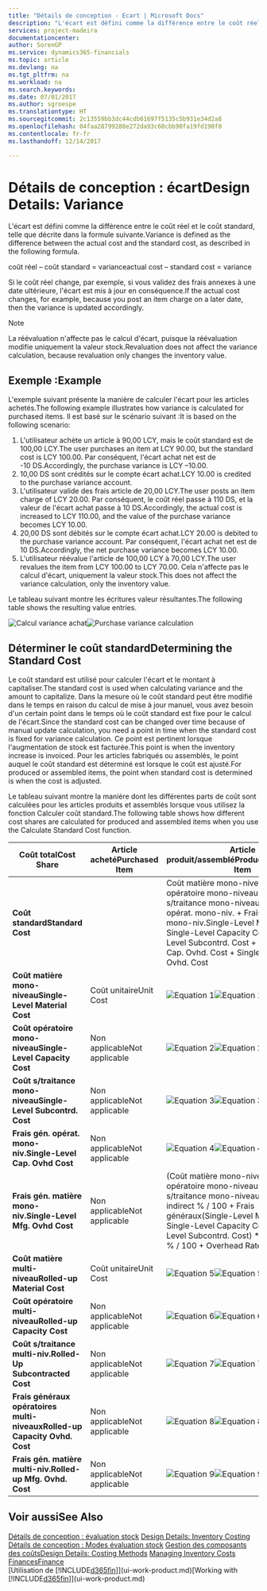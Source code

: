 ```yaml
---
title: "Détails de conception - Ecart | Microsoft Docs"
description: "L'écart est défini comme la différence entre le coût réel et le coût standard, telle que décrite dans la formule suivante."
services: project-madeira
documentationcenter: 
author: SorenGP
ms.service: dynamics365-financials
ms.topic: article
ms.devlang: na
ms.tgt_pltfrm: na
ms.workload: na
ms.search.keywords: 
ms.date: 07/01/2017
ms.author: sgroespe
ms.translationtype: HT
ms.sourcegitcommit: 2c13559bb3dc44cdb61697f5135c5b931e34d2a8
ms.openlocfilehash: 04faa28799288e272da93c60cbb90fa19fd190f0
ms.contentlocale: fr-fr
ms.lasthandoff: 12/14/2017

---
```

# <a name="design-details-variance"></a><span data-ttu-id="f0ee3-103">Détails de conception : écart</span><span class="sxs-lookup"><span data-stu-id="f0ee3-103">Design Details: Variance</span></span>
<span data-ttu-id="f0ee3-104">L'écart est défini comme la différence entre le coût réel et le coût standard, telle que décrite dans la formule suivante.</span><span class="sxs-lookup"><span data-stu-id="f0ee3-104">Variance is defined as the difference between the actual cost and the standard cost, as described in the following formula.</span></span>  

 <span data-ttu-id="f0ee3-105">coût réel – coût standard = variance</span><span class="sxs-lookup"><span data-stu-id="f0ee3-105">actual cost – standard cost = variance</span></span>  

 <span data-ttu-id="f0ee3-106">Si le coût réel change, par exemple, si vous validez des frais annexes à une date ultérieure, l'écart est mis à jour en conséquence.</span><span class="sxs-lookup"><span data-stu-id="f0ee3-106">If the actual cost changes, for example, because you post an item charge on a later date, then the variance is updated accordingly.</span></span>  

> [!NOTE]  
>  <span data-ttu-id="f0ee3-107">La réévaluation n'affecte pas le calcul d'écart, puisque la réévaluation modifie uniquement la valeur stock.</span><span class="sxs-lookup"><span data-stu-id="f0ee3-107">Revaluation does not affect the variance calculation, because revaluation only changes the inventory value.</span></span>  

## <a name="example"></a><span data-ttu-id="f0ee3-108">Exemple :</span><span class="sxs-lookup"><span data-stu-id="f0ee3-108">Example</span></span>  
 <span data-ttu-id="f0ee3-109">L'exemple suivant présente la manière de calculer l'écart pour les articles achetés.</span><span class="sxs-lookup"><span data-stu-id="f0ee3-109">The following example illustrates how variance is calculated for purchased items.</span></span> <span data-ttu-id="f0ee3-110">Il est basé sur le scénario suivant :</span><span class="sxs-lookup"><span data-stu-id="f0ee3-110">It is based on the following scenario:</span></span>  

1.  <span data-ttu-id="f0ee3-111">L'utilisateur achète un article à 90,00 LCY, mais le coût standard est de 100,00 LCY.</span><span class="sxs-lookup"><span data-stu-id="f0ee3-111">The user purchases an item at LCY 90.00, but the standard cost is LCY 100.00.</span></span> <span data-ttu-id="f0ee3-112">Par conséquent, l'écart achat net est de -10 DS.</span><span class="sxs-lookup"><span data-stu-id="f0ee3-112">Accordingly, the purchase variance is LCY –10.00.</span></span>  
2.  <span data-ttu-id="f0ee3-113">10,00 DS sont crédités sur le compte écart achat.</span><span class="sxs-lookup"><span data-stu-id="f0ee3-113">LCY 10.00 is credited to the purchase variance account.</span></span>  
3.  <span data-ttu-id="f0ee3-114">L'utilisateur valide des frais article de 20,00 LCY.</span><span class="sxs-lookup"><span data-stu-id="f0ee3-114">The user posts an item charge of LCY 20.00.</span></span> <span data-ttu-id="f0ee3-115">Par conséquent, le coût réel passe à 110 DS, et la valeur de l'écart achat passe à 10 DS.</span><span class="sxs-lookup"><span data-stu-id="f0ee3-115">Accordingly, the actual cost is increased to LCY 110.00, and the value of the purchase variance becomes LCY 10.00.</span></span>  
4.  <span data-ttu-id="f0ee3-116">20,00 DS sont débités sur le compte écart achat.</span><span class="sxs-lookup"><span data-stu-id="f0ee3-116">LCY 20.00 is debited to the purchase variance account.</span></span> <span data-ttu-id="f0ee3-117">Par conséquent, l'écart achat net est de 10 DS.</span><span class="sxs-lookup"><span data-stu-id="f0ee3-117">Accordingly, the net purchase variance becomes LCY 10.00.</span></span>  
5.  <span data-ttu-id="f0ee3-118">L'utilisateur réévalue l'article de 100,00 LCY à 70,00 LCY.</span><span class="sxs-lookup"><span data-stu-id="f0ee3-118">The user revalues the item from LCY 100.00 to LCY 70.00.</span></span> <span data-ttu-id="f0ee3-119">Cela n'affecte pas le calcul d'écart, uniquement la valeur stock.</span><span class="sxs-lookup"><span data-stu-id="f0ee3-119">This does not affect the variance calculation, only the inventory value.</span></span>  

 <span data-ttu-id="f0ee3-120">Le tableau suivant montre les écritures valeur résultantes.</span><span class="sxs-lookup"><span data-stu-id="f0ee3-120">The following table shows the resulting value entries.</span></span>  

 <span data-ttu-id="f0ee3-121">![Calcul variance achat](media/design_details_inventory_costing_11_purchase_variance.png "design_details_inventory_costing_11_purchase_variance")</span><span class="sxs-lookup"><span data-stu-id="f0ee3-121">![Purchase variance calculation](media/design_details_inventory_costing_11_purchase_variance.png "design_details_inventory_costing_11_purchase_variance")</span></span>  

## <a name="determining-the-standard-cost"></a><span data-ttu-id="f0ee3-122">Déterminer le coût standard</span><span class="sxs-lookup"><span data-stu-id="f0ee3-122">Determining the Standard Cost</span></span>  
 <span data-ttu-id="f0ee3-123">Le coût standard est utilisé pour calculer l'écart et le montant à capitaliser.</span><span class="sxs-lookup"><span data-stu-id="f0ee3-123">The standard cost is used when calculating variance and the amount to capitalize.</span></span> <span data-ttu-id="f0ee3-124">Dans la mesure où le coût standard peut être modifié dans le temps en raison du calcul de mise à jour manuel, vous avez besoin d'un certain point dans le temps où le coût standard est fixe pour le calcul de l'écart.</span><span class="sxs-lookup"><span data-stu-id="f0ee3-124">Since the standard cost can be changed over time because of manual update calculation, you need a point in time when the standard cost is fixed for variance calculation.</span></span> <span data-ttu-id="f0ee3-125">Ce point est pertinent lorsque l'augmentation de stock est facturée.</span><span class="sxs-lookup"><span data-stu-id="f0ee3-125">This point is when the inventory increase is invoiced.</span></span> <span data-ttu-id="f0ee3-126">Pour les articles fabriqués ou assemblés, le point auquel le coût standard est déterminé est lorsque le coût est ajusté.</span><span class="sxs-lookup"><span data-stu-id="f0ee3-126">For produced or assembled items, the point when standard cost is determined is when the cost is adjusted.</span></span>  

 <span data-ttu-id="f0ee3-127">Le tableau suivant montre la manière dont les différentes parts de coût sont calculées pour les articles produits et assemblés lorsque vous utilisez la fonction Calculer coût standard.</span><span class="sxs-lookup"><span data-stu-id="f0ee3-127">The following table shows how different cost shares are calculated for produced and assembled items when you use the Calculate Standard Cost function.</span></span>  

|<span data-ttu-id="f0ee3-128">Coût total</span><span class="sxs-lookup"><span data-stu-id="f0ee3-128">Cost Share</span></span>|<span data-ttu-id="f0ee3-129">Article acheté</span><span class="sxs-lookup"><span data-stu-id="f0ee3-129">Purchased Item</span></span>|<span data-ttu-id="f0ee3-130">Article produit/assemblé</span><span class="sxs-lookup"><span data-stu-id="f0ee3-130">Produced/Assembled Item</span></span>|  
|----------------|--------------------|------------------------------|  
|<span data-ttu-id="f0ee3-131">**Coût standard**</span><span class="sxs-lookup"><span data-stu-id="f0ee3-131">**Standard Cost**</span></span>||<span data-ttu-id="f0ee3-132">Coût matière mono-niveau + Coût opératoire mono-niveau + Coût s/traitance mono-niveau + Frais gén. opérat. mono-niv. + Frais gén. matière mono-niv.</span><span class="sxs-lookup"><span data-stu-id="f0ee3-132">Single-Level Material Cost + Single-Level Capacity Cost + Single-Level Subcontrd. Cost + Single-Level Cap. Ovhd. Cost + Single-Level Mfg. Ovhd. Cost</span></span>|  
|<span data-ttu-id="f0ee3-133">**Coût matière mono-niveau**</span><span class="sxs-lookup"><span data-stu-id="f0ee3-133">**Single-Level Material Cost**</span></span>|<span data-ttu-id="f0ee3-134">Coût unitaire</span><span class="sxs-lookup"><span data-stu-id="f0ee3-134">Unit Cost</span></span>|<span data-ttu-id="f0ee3-135">![Equation 1](media/design_details_inventory_costing_11_equation_1.png "design_details_inventory_costing_11_equation_1")</span><span class="sxs-lookup"><span data-stu-id="f0ee3-135">![Equation 1](media/design_details_inventory_costing_11_equation_1.png "design_details_inventory_costing_11_equation_1")</span></span>|  
|<span data-ttu-id="f0ee3-136">**Coût opératoire mono-niveau**</span><span class="sxs-lookup"><span data-stu-id="f0ee3-136">**Single-Level Capacity Cost**</span></span>|<span data-ttu-id="f0ee3-137">Non applicable</span><span class="sxs-lookup"><span data-stu-id="f0ee3-137">Not applicable</span></span>|<span data-ttu-id="f0ee3-138">![Equation 2](media/design_details_inventory_costing_11_equation_2.png "design_details_inventory_costing_11_equation_2")</span><span class="sxs-lookup"><span data-stu-id="f0ee3-138">![Equation 2](media/design_details_inventory_costing_11_equation_2.png "design_details_inventory_costing_11_equation_2")</span></span>|  
|<span data-ttu-id="f0ee3-139">**Coût s/traitance mono-niveau**</span><span class="sxs-lookup"><span data-stu-id="f0ee3-139">**Single-Level Subcontrd. Cost**</span></span>|<span data-ttu-id="f0ee3-140">Non applicable</span><span class="sxs-lookup"><span data-stu-id="f0ee3-140">Not applicable</span></span>|<span data-ttu-id="f0ee3-141">![Equation 3](media/design_details_inventory_costing_11_equation_3.png "design_details_inventory_costing_11_equation_3")</span><span class="sxs-lookup"><span data-stu-id="f0ee3-141">![Equation 3](media/design_details_inventory_costing_11_equation_3.png "design_details_inventory_costing_11_equation_3")</span></span>|  
|<span data-ttu-id="f0ee3-142">**Frais gén. opérat. mono-niv.**</span><span class="sxs-lookup"><span data-stu-id="f0ee3-142">**Single-Level Cap. Ovhd Cost**</span></span>|<span data-ttu-id="f0ee3-143">Non applicable</span><span class="sxs-lookup"><span data-stu-id="f0ee3-143">Not applicable</span></span>|<span data-ttu-id="f0ee3-144">![Equation 4](media/design_details_inventory_costing_11_equation_4.png "design_details_inventory_costing_11_equation_4")</span><span class="sxs-lookup"><span data-stu-id="f0ee3-144">![Equation 4](media/design_details_inventory_costing_11_equation_4.png "design_details_inventory_costing_11_equation_4")</span></span>|  
|<span data-ttu-id="f0ee3-145">**Frais gén. matière mono-niv.**</span><span class="sxs-lookup"><span data-stu-id="f0ee3-145">**Single-Level Mfg. Ovhd Cost**</span></span>|<span data-ttu-id="f0ee3-146">Non applicable</span><span class="sxs-lookup"><span data-stu-id="f0ee3-146">Not applicable</span></span>|<span data-ttu-id="f0ee3-147">(Coût matière mono-niveau + Coût opératoire mono-niveau + Coût s/traitance mono-niveau) \* Coût indirect % / 100 + Frais généraux</span><span class="sxs-lookup"><span data-stu-id="f0ee3-147">(Single-Level Material Cost + Single-Level Capacity Cost + Single-Level Subcontrd. Cost) \* Indirect Cost % / 100 + Overhead Rate</span></span>|  
|<span data-ttu-id="f0ee3-148">**Coût matière multi-niveau**</span><span class="sxs-lookup"><span data-stu-id="f0ee3-148">**Rolled-up Material Cost**</span></span>|<span data-ttu-id="f0ee3-149">Coût unitaire</span><span class="sxs-lookup"><span data-stu-id="f0ee3-149">Unit Cost</span></span>|<span data-ttu-id="f0ee3-150">![Equation 5](media/design_details_inventory_costing_11_equation_5.png "design_details_inventory_costing_11_equation_5")</span><span class="sxs-lookup"><span data-stu-id="f0ee3-150">![Equation 5](media/design_details_inventory_costing_11_equation_5.png "design_details_inventory_costing_11_equation_5")</span></span>|  
|<span data-ttu-id="f0ee3-151">**Coût opératoire multi-niveau**</span><span class="sxs-lookup"><span data-stu-id="f0ee3-151">**Rolled-up Capacity Cost**</span></span>|<span data-ttu-id="f0ee3-152">Non applicable</span><span class="sxs-lookup"><span data-stu-id="f0ee3-152">Not applicable</span></span>|<span data-ttu-id="f0ee3-153">![Equation 6](media/design_details_inventory_costing_11_equation_6.png "design_details_inventory_costing_11_equation_6")</span><span class="sxs-lookup"><span data-stu-id="f0ee3-153">![Equation 6](media/design_details_inventory_costing_11_equation_6.png "design_details_inventory_costing_11_equation_6")</span></span>|  
|<span data-ttu-id="f0ee3-154">**Coût s/traitance multi-niv.**</span><span class="sxs-lookup"><span data-stu-id="f0ee3-154">**Rolled-Up Subcontracted Cost**</span></span>|<span data-ttu-id="f0ee3-155">Non applicable</span><span class="sxs-lookup"><span data-stu-id="f0ee3-155">Not applicable</span></span>|<span data-ttu-id="f0ee3-156">![Equation 7](media/design_details_inventory_costing_11_equation_7.png "design_details_inventory_costing_11_equation_7")</span><span class="sxs-lookup"><span data-stu-id="f0ee3-156">![Equation 7](media/design_details_inventory_costing_11_equation_7.png "design_details_inventory_costing_11_equation_7")</span></span>|  
|<span data-ttu-id="f0ee3-157">**Frais généraux opératoires multi-niveaux**</span><span class="sxs-lookup"><span data-stu-id="f0ee3-157">**Rolled-up Capacity Ovhd. Cost**</span></span>|<span data-ttu-id="f0ee3-158">Non applicable</span><span class="sxs-lookup"><span data-stu-id="f0ee3-158">Not applicable</span></span>|<span data-ttu-id="f0ee3-159">![Equation 8](media/design_details_inventory_costing_11_equation_8.png "design_details_inventory_costing_11_equation_8")</span><span class="sxs-lookup"><span data-stu-id="f0ee3-159">![Equation 8](media/design_details_inventory_costing_11_equation_8.png "design_details_inventory_costing_11_equation_8")</span></span>|  
|<span data-ttu-id="f0ee3-160">**Frais gén. matière multi-niv.**</span><span class="sxs-lookup"><span data-stu-id="f0ee3-160">**Rolled-up Mfg. Ovhd. Cost**</span></span>|<span data-ttu-id="f0ee3-161">Non applicable</span><span class="sxs-lookup"><span data-stu-id="f0ee3-161">Not applicable</span></span>|<span data-ttu-id="f0ee3-162">![Equation 9](media/design_details_inventory_costing_11_equation_9.png "design_details_inventory_costing_11_equation_9")</span><span class="sxs-lookup"><span data-stu-id="f0ee3-162">![Equation 9](media/design_details_inventory_costing_11_equation_9.png "design_details_inventory_costing_11_equation_9")</span></span>|  

## <a name="see-also"></a><span data-ttu-id="f0ee3-163">Voir aussi</span><span class="sxs-lookup"><span data-stu-id="f0ee3-163">See Also</span></span>  
 <span data-ttu-id="f0ee3-164">[Détails de conception : évaluation stock](design-details-inventory-costing.md) </span><span class="sxs-lookup"><span data-stu-id="f0ee3-164">[Design Details: Inventory Costing](design-details-inventory-costing.md) </span></span>  
 <span data-ttu-id="f0ee3-165">[Détails de conception : Modes évaluation stock](design-details-costing-methods.md) [Gestion des composants des coûts](finance-manage-inventory-costs.md)</span><span class="sxs-lookup"><span data-stu-id="f0ee3-165">[Design Details: Costing Methods](design-details-costing-methods.md) [Managing Inventory Costs](finance-manage-inventory-costs.md)</span></span>  
 [<span data-ttu-id="f0ee3-166">Finances</span><span class="sxs-lookup"><span data-stu-id="f0ee3-166">Finance</span></span>](finance.md)  
 <span data-ttu-id="f0ee3-167">[Utilisation de [!INCLUDE[d365fin](includes/d365fin_md.md)]](ui-work-product.md)</span><span class="sxs-lookup"><span data-stu-id="f0ee3-167">[Working with [!INCLUDE[d365fin](includes/d365fin_md.md)]](ui-work-product.md)</span></span>

